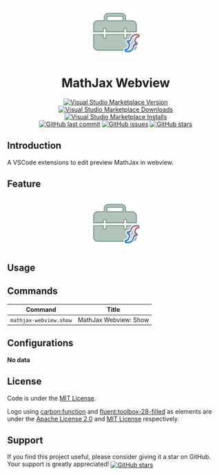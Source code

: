 <br>

<p align="center">
<img src="https://github.com/howcasperwhat/mathjax-webview/blob/main/assets/logo.png?raw=true" width="120" alt="logo" />
</p>

<h1 align="center">MathJax Webview</h1>

<p align="center">
<a href="https://marketplace.visualstudio.com/items?itemName=howcasperwhat.mathjax-webview" target="__blank"><img src="https://img.shields.io/visual-studio-marketplace/v/howcasperwhat.mathjax-webview.svg?color=blue&amp;label=VS%20Code%20Marketplace&logo=visual-studio-code" alt="Visual Studio Marketplace Version" /></a>
<a href="https://marketplace.visualstudio.com/items?itemName=howcasperwhat.mathjax-webview" target="__blank"><img src="https://img.shields.io/visual-studio-marketplace/d/howcasperwhat.mathjax-webview.svg?color=BD976A" alt="Visual Studio Marketplace Downloads" /></a>
<a href="https://marketplace.visualstudio.com/items?itemName=howcasperwhat.mathjax-webview" target="__blank"><img src="https://img.shields.io/visual-studio-marketplace/i/howcasperwhat.mathjax-webview.svg?color=63ba83" alt="Visual Studio Marketplace Installs" /></a>
<br/>
<a href="https://github.com/howcasperwhat/mathjax-webview" target="__blank"><img src="https://img.shields.io/github/last-commit/howcasperwhat/mathjax-webview.svg?color=c977be" alt="GitHub last commit" /></a>
<a href="https://github.com/howcasperwhat/mathjax-webview/issues" target="__blank"><img src="https://img.shields.io/github/issues/howcasperwhat/mathjax-webview.svg?color=a38eed" alt="GitHub issues" /></a>
<a href="https://github.com/howcasperwhat/mathjax-webview" target="__blank"><img alt="GitHub stars" src="https://img.shields.io/github/stars/howcasperwhat/mathjax-webview?style=social"></a>
</p>

## Introduction

A VSCode extensions to edit preview MathJax in webview.

## Feature

<p align="center">
<img src="https://github.com/howcasperwhat/mathjax-webview/blob/main/assets/logo.png?raw=true" alt="feature" width="120"/>
</p>

## Usage

## Commands

<!-- commands -->

| Command                | Title                 |
| ---------------------- | --------------------- |
| `mathjax-webview.show` | MathJax Webview: Show |

<!-- commands -->

## Configurations

<!-- configs -->

**No data**

<!-- configs -->

## License

Code is under the [MIT License](https://github.com/howcasperwhat/mathjax-webview/blob/main/LICENSE).

Logo using [carbon:function](https://github.com/carbon-design-system/carbon) and [fluent:toolbox-28-filled](https://github.com/microsoft/fluentui-system-icons/blob/main/assets/Toolbox/SVG/ic_fluent_toolbox_28_filled.svg?short_path=009d427) as elements are under the [Apache License 2.0](https://github.com/carbon-design-system/carbon/blob/main/LICENSE) and [MIT License](https://github.com/microsoft/fluentui-system-icons/blob/main/LICENSE) respectively.

## Support

If you find this project useful, please consider giving it a star on GitHub. Your support is greatly appreciated! <a href="https://github.com/howcasperwhat/mathjax-webview" target="__blank"><img alt="GitHub stars" src="https://img.shields.io/badge/Github-🌟-688D78?logo=github" align="center"></a>
